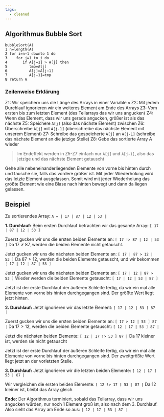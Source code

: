 ```yaml
---
tags:
  - cleaned
---
```


## Algorithmus Bubble Sort

```
bubbleSort(A)
1 n=length(A)
2 for i=n−1 downto 1 do
3    for j=1 to i do
4       if A[j−1] > A[j] then
5          tmp=A[j]
6          A[j]=A[j−1]
7          A[j−1]=tmp
8 return A
```

### Zeilenweise Erklärung

Z1: Wir speichern uns die Länge des Arrays in einer Variable `n`
Z2: Mit jedem Durchlauf ignorieren wir ein weiteres Element am Ende des Arrays
	Z3: Vom ersten bis zum letzten Element (des Teilarrays das wir uns angucken)
		Z4: Wenn das Element, dass wir uns gerade angucken, größer ist als das nächste
		Z5: Speichere `A[j]` (also das nächste Element) zwischen
		Z6: Überschreibe `A[j]` mit `A[j-1]` (überschreibe das nächste Element mit unserem Element)
		Z7: Schreibe das gespeicherte `A[j]` an `A[j-1]` (schreibe das nächste Element an die jetzige Stelle)
Z8: Gebe das sortierte Array A wieder

> Im Endeffekt werden in Z5-Z7 einfach nur `A[j]` und `A[j-1]`, also das jetzige und das nächste Element getauscht

Gehe alle nebeneinanderliegenden Elemente von vorne bis hinten durch und tausche sie, falls das vordere größer ist. Mit jeder Wiederholung wird das letzte Element ausgelassen. 
Somit wird mit jeder Wiederholung das größte Element wie eine Blase nach hinten bewegt und dann da liegen gelassen.

## Beispiel

Zu sortierendes Array: 
`A = | 17 | 87 | 12 | 53 |`

**1. Durchlauf:**
Beim ersten Durchlauf betrachten wir das gesamte Array:
`[ 17 | 87 | 12 | 53 ]`

Zuerst gucken wir uns die ersten beiden Elemente an:
`[ 17 !> 87 | 12 | 53 ]`
Da $17 \ngtr 87$, werden die beiden Elemente nicht getauscht.

Jetzt gucken wir uns die nächsten beiden Elemente an:
`[ 17 | 87 > 12 | 53 ]`
Da $87 \gt 12$, werden die beiden Elemente getauscht, und wir bekommen
`[ 17 | 12 | 87 | 53 ]`

Jetzt gucken wir uns die nächsten beiden Elemente an:
`[ 17 | 12 | 87 > 53 ]`
Wieder werden die beiden Elemente getauscht:
`[ 17 | 12 | 53 | 87 ]`

Jetzt ist der erste Durchlauf der äußeren Schleife fertig, da wir ein mal alle Elemente von vorne bis hinten durchgegangen sind. Der größte Wert liegt jetzt hinten.

**2. Durchlauf:**
Jetzt ignorieren wir das letzte Element:
`[ 17 | 12 | 53 ] 87 |`

Zuerst gucken wir uns die ersten beiden Elemente an:
`[ 17 > 12 | 53 ] 87 |`
Da $17 \gt 12$, werden die beiden Elemente getauscht:
`[ 12 | 17 | 53 ] 87 |`

Jetzt die nächsten beiden Elemente:
`[ 12 | 17 !> 53 ] 87 |`
Da 17 kleiner ist, werden sie nicht getauscht

Jetzt ist der erste Durchlauf der äußeren Schleife fertig, da wir ein mal alle Elemente von vorne bis hinten durchgegangen sind. Der zweitgrößte Wert liegt jetzt an der vorletzten Stelle.

**3. Durchlauf:**
Jetzt ignorieren wir die letzten beiden Elemente:
`[ 12 | 17 ] 53 | 87 |`

Wir vergleichen die ersten beiden Elemente:
`[ 12 !> 17 ] 53 | 87 |`
Da 12 kleiner ist, bleibt das Array gleich

**Ende:**
Der Algorithmus terminiert, sobald das Teilarray, dass wir uns angucken würden, nur noch 1 Element groß ist, also nach dem 3. Durchlauf.
Also sieht das Array am Ende so aus:
`| 12 | 17 | 53 | 87 |`